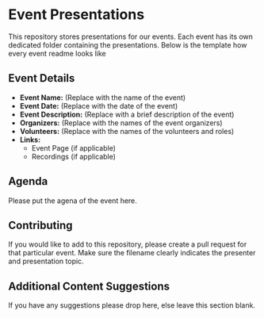 # Event Presentations
This repository stores presentations for our events. Each event has its own dedicated folder containing the presentations. Below is the template how every event readme looks like

## Event Details
* **Event Name:** (Replace with the name of the event)
* **Event Date:** (Replace with the date of the event)
* **Event Description:** (Replace with a brief description of the event)
* **Organizers:** (Replace with the names of the event organizers)
* **Volunteers:** (Replace with the names of the volunteers and roles)
* **Links:** 
    * Event Page (if applicable)
    * Recordings (if applicable)

## Agenda
Please put the agena of the event here.

## Contributing
If you would like to add to this repository, please create a pull request for that particular event. Make sure the filename clearly indicates the presenter and presentation topic.

## Additional Content Suggestions
If you have any suggestions please drop here, else leave this section blank.
